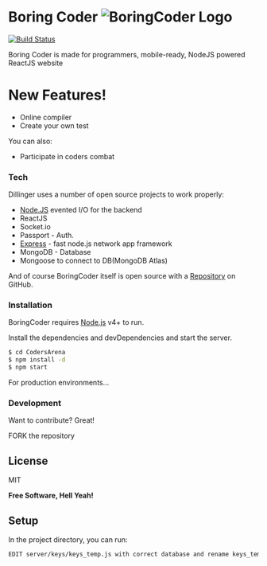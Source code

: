 # Boring Coder ![BoringCoder Logo](https://user-images.githubusercontent.com/59399447/205442970-d8e75c37-0e03-4be2-a824-13a6b8213db6.png)

[![Build Status](https://travis-ci.org/joemccann/dillinger.svg?branch=master)](http://boringcoder.herokuapp.com/)

Boring Coder is made for programmers, mobile-ready, NodeJS powered ReactJS website

# New Features!

  - Online compiler
  - Create your own test


You can also:
  - Participate in coders combat

### Tech

Dillinger uses a number of open source projects to work properly:

* [Node.JS]  evented I/O for the backend
* ReactJS
* Socket.io
* Passport - Auth.
* [Express] - fast node.js network app framework 
* MongoDB -  Database
* Mongoose to connect to DB(MongoDB Atlas)

And of course BoringCoder itself is open source with a [Repository] on GitHub.

### Installation

BoringCoder requires [Node.js](https://nodejs.org/) v4+ to run.

Install the dependencies and devDependencies and start the server.

```sh
$ cd CodersArena
$ npm install -d
$ npm start
```

For production environments...


### Development

Want to contribute? Great!

FORK the repository 

License
----

MIT

**Free Software, Hell Yeah!**

[//]: # (These are reference links used in the body of this note and get stripped out when the markdown processor does its job. There is no need to format nicely because it shouldn't be seen. Thanks SO - http://stackoverflow.com/questions/4823468/store-comments-in-markdown-syntax)

   [node.js]: <http://nodejs.org>
   [express]: <http://expressjs.com>
   [Repository]:<https://github.com/fantasy-08/CPLOVE>

## Setup

In the project directory, you can run:

```sh
EDIT server/keys/keys_temp.js with correct database and rename keys_temp.js to keys.js
```

